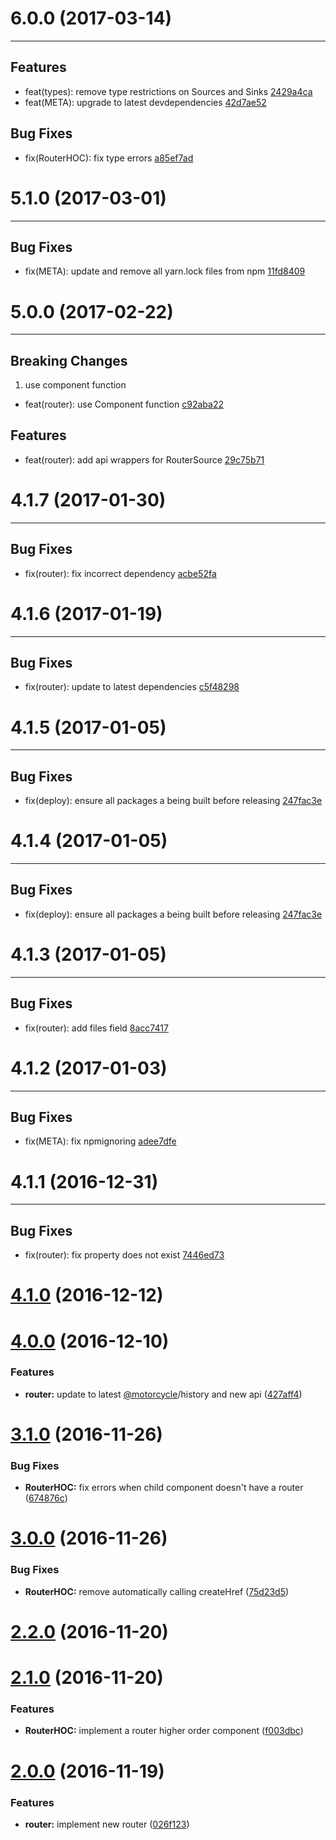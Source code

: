 # 6.0.0 (2017-03-14)
---

## Features

- feat(types): remove type restrictions on Sources and Sinks [2429a4ca](https://github.com/motorcyclejs/router/commits/2429a4ca4329631085f53c4f03e629387b8339e5)
- feat(META): upgrade to latest devdependencies [42d7ae52](https://github.com/motorcyclejs/router/commits/42d7ae5276d8e585748f07532c0ab92c99160eee)

## Bug Fixes

- fix(RouterHOC): fix type errors [a85ef7ad](https://github.com/motorcyclejs/router/commits/a85ef7adb13bce591a3e325dfb0bf2ce082b217e)

# 5.1.0 (2017-03-01)
---

## Bug Fixes

- fix(META): update and remove all yarn.lock files from npm [11fd8409](https://github.com/motorcyclejs/router/commits/11fd8409244fc85df82d004f3f42f8f78f4b65c2)

# 5.0.0 (2017-02-22)
---

## Breaking Changes

1. use component function
  - feat(router): use Component function [c92aba22](https://github.com/motorcyclejs/router/commits/c92aba229ca8cff16cbdf4d3b33ad8cbb548561f)

## Features

- feat(router): add api wrappers for RouterSource [29c75b71](https://github.com/motorcyclejs/router/commits/29c75b71ad78ebb2f1f48cdb68e40dc3cd449965)

# 4.1.7 (2017-01-30)
---

## Bug Fixes

- fix(router): fix incorrect dependency [acbe52fa](https://github.com/motorcyclejs/router/commits/acbe52fa1c716bc72e2bf4bf3f2be41b494fe306)

# 4.1.6 (2017-01-19)
---

## Bug Fixes

- fix(router): update to latest dependencies [c5f48298](https://github.com/motorcyclejs/router/commits/c5f48298348b428aecd9763a9fcd517cf392b459)

# 4.1.5 (2017-01-05)
---

## Bug Fixes

- fix(deploy): ensure all packages a being built before releasing [247fac3e](https://github.com/motorcyclejs/router/commits/247fac3ecbc1110343a0c48ee6c9fe1cad0b95d7)

# 4.1.4 (2017-01-05)
---

## Bug Fixes

- fix(deploy): ensure all packages a being built before releasing [247fac3e](https://github.com/motorcyclejs/router/commits/247fac3ecbc1110343a0c48ee6c9fe1cad0b95d7)

# 4.1.3 (2017-01-05)
---

## Bug Fixes

- fix(router): add files field [8acc7417](https://github.com/motorcyclejs/router/commits/8acc74171cdb7aaf0eb730942ef3f27fa0770421)

# 4.1.2 (2017-01-03)
---

## Bug Fixes

- fix(META): fix npmignoring [adee7dfe](https://github.com/motorcyclejs/router/commits/adee7dfeaf56820919d290194dd2a575a1b2ff03)

# 4.1.1 (2016-12-31)
---

## Bug Fixes

- fix(router): fix property does not exist [7446ed73](https://github.com/motorcyclejs/router/commits/7446ed73410d58ada4ac336dcb485e7f5b1b200e)


<a name="4.1.0"></a>
# [4.1.0](https://github.com/motorcyclejs/router/compare/v4.0.0...v4.1.0) (2016-12-12)



<a name="4.0.0"></a>
# [4.0.0](https://github.com/motorcyclejs/router/compare/v3.1.0...v4.0.0) (2016-12-10)


### Features

* **router:** update to latest [@motorcycle](https://github.com/motorcycle)/history and new api ([427aff4](https://github.com/motorcyclejs/router/commit/427aff4))



<a name="3.1.0"></a>
# [3.1.0](https://github.com/motorcyclejs/router/compare/v3.0.0...v3.1.0) (2016-11-26)


### Bug Fixes

* **RouterHOC:** fix errors when child component doesn't have a router ([674876c](https://github.com/motorcyclejs/router/commit/674876c))



<a name="3.0.0"></a>
# [3.0.0](https://github.com/motorcyclejs/router/compare/v2.2.0...v3.0.0) (2016-11-26)


### Bug Fixes

* **RouterHOC:** remove automatically calling createHref ([75d23d5](https://github.com/motorcyclejs/router/commit/75d23d5))



<a name="2.2.0"></a>
# [2.2.0](https://github.com/motorcyclejs/router/compare/v2.1.0...v2.2.0) (2016-11-20)



<a name="2.1.0"></a>
# [2.1.0](https://github.com/motorcyclejs/router/compare/v2.0.0...v2.1.0) (2016-11-20)


### Features

* **RouterHOC:** implement a router higher order component ([f003dbc](https://github.com/motorcyclejs/router/commit/f003dbc))



<a name="2.0.0"></a>
# [2.0.0](https://github.com/motorcyclejs/router/compare/026f123...v2.0.0) (2016-11-19)


### Features

* **router:** implement new router ([026f123](https://github.com/motorcyclejs/router/commit/026f123))



